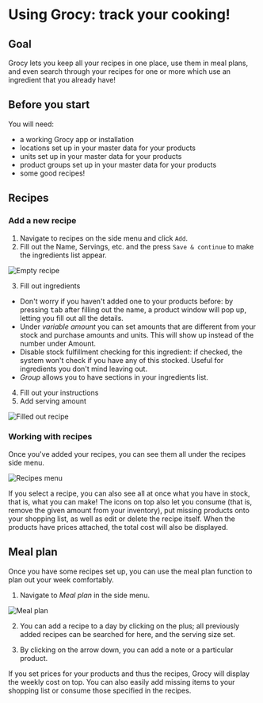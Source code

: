 # Using Grocy: track your cooking!

## Goal
Grocy lets you keep all your recipes in one place, use them in meal plans, and even search through your recipes for one or more which use an ingredient that you already have!

## Before you start
You will need:
- a working Grocy app or installation
- locations set up in your master data for your products
- units set up in your master data for your products
- product groups set up in your master data for your products
- some good recipes!

## Recipes

### Add a new recipe

1. Navigate to recipes on the side menu and click `Add`.
2. Fill out the Name, Servings, etc. and the press `Save & continue` to make the ingredients list appear.

![Empty recipe](/images/editrecipe.png)

3. Fill out ingredients
  - Don't worry if you haven't added one to your products before: by pressing <kbd>tab</kbd> after filling out the name, a product window will pop up, letting you fill out all the details.
  - Under _variable amount_ you can set amounts that are different from your stock and purchase amounts and units. This will show up instead of the number under Amount.
  - Disable stock fulfillment checking for this ingredient: if checked, the system won't check if you have any of this stocked. Useful for ingredients you don't mind leaving out.
  - _Group_ allows you to have sections in your ingredients list.
4. Fill out your instructions
5. Add serving amount

![Filled out recipe](/images/editedrecipe.png) 

### Working with recipes

Once you've added your recipes, you can see them all under the recipes side menu.

![Recipes menu](/images/recipes.png)

If you select a recipe, you can also see all at once what you have in stock, that is, what you can make! The icons on top also let you consume (that is, remove the given amount from your inventory), put missing products onto your shopping list, as well as edit or delete the recipe itself. When the products have prices attached, the total cost will also be displayed.

## Meal plan

Once you have some recipes set up, you can use the meal plan function to plan out your week comfortably.

1. Navigate to _Meal plan_ in the side menu.

![Meal plan](/images/mealplan.png)

2. You can add a recipe to a day by clicking on the plus; all previously added recipes can be searched for here, and the serving size set.

3. By clicking on the arrow down, you can add a note or a particular product.

If you set prices for your products and thus the recipes, Grocy will display the weekly cost on top. You can also easily add missing items to your shopping list or consume those specified in the recipes.
